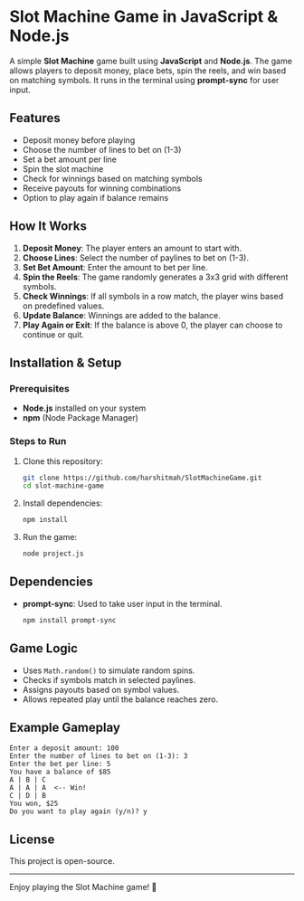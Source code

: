 # Slot Machine Game in JavaScript & Node.js

A simple **Slot Machine** game built using **JavaScript** and **Node.js**. The game allows players to deposit money, place bets, spin the reels, and win based on matching symbols. It runs in the terminal using **prompt-sync** for user input.

## Features
- Deposit money before playing
- Choose the number of lines to bet on (1-3)
- Set a bet amount per line
- Spin the slot machine
- Check for winnings based on matching symbols
- Receive payouts for winning combinations
- Option to play again if balance remains

## How It Works
1. **Deposit Money**: The player enters an amount to start with.
2. **Choose Lines**: Select the number of paylines to bet on (1-3).
3. **Set Bet Amount**: Enter the amount to bet per line.
4. **Spin the Reels**: The game randomly generates a 3x3 grid with different symbols.
5. **Check Winnings**: If all symbols in a row match, the player wins based on predefined values.
6. **Update Balance**: Winnings are added to the balance.
7. **Play Again or Exit**: If the balance is above 0, the player can choose to continue or quit.

## Installation & Setup
### Prerequisites
- **Node.js** installed on your system
- **npm** (Node Package Manager)

### Steps to Run
1. Clone this repository:
   ```sh
   git clone https://github.com/harshitmah/SlotMachineGame.git
   cd slot-machine-game
   ```
2. Install dependencies:
   ```sh
   npm install
   ```
3. Run the game:
   ```sh
   node project.js
   ```

## Dependencies
- **prompt-sync**: Used to take user input in the terminal.
  ```sh
  npm install prompt-sync
  ```

## Game Logic
- Uses `Math.random()` to simulate random spins.
- Checks if symbols match in selected paylines.
- Assigns payouts based on symbol values.
- Allows repeated play until the balance reaches zero.

## Example Gameplay
```
Enter a deposit amount: 100
Enter the number of lines to bet on (1-3): 3
Enter the bet per line: 5
You have a balance of $85
A | B | C
A | A | A  <-- Win!
C | D | B
You won, $25
Do you want to play again (y/n)? y
```

## License
This project is open-source.

---

Enjoy playing the Slot Machine game! 🎰

